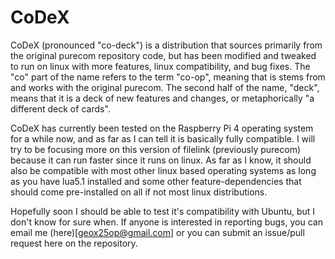 # CoDeX

CoDeX (pronounced "co-deck") is a distribution that sources primarily from the original
purecom repository code, but has been modified and tweaked to run on linux with more
features, linux compatibility, and bug fixes. The "co" part of the name refers to the term
"co-op", meaning that is stems from and works with the original purecom. The second half of
the name, "deck", means that it is a deck of new features and changes, or metaphorically
"a different deck of cards". 

CoDeX has currently been tested on the Raspberry Pi 4 operating system for a while now,
and as far as I can tell it is basically fully compatible. I will try to be focusing
more on this version of filelink (previously purecom) because it can run faster
since it runs on linux. As far as I know, it should also be compatible with most
other linux based operating systems as long as you have lua5.1 installed and
some other feature-dependencies that should come pre-installed on all if not most
linux distributions.

Hopefully soon I should be able to test it's compatibility with Ubuntu, but I don't
know for sure when. If anyone is interested in reporting bugs, you can email me (here)[geox25op@gmail.com]
or you can submit an issue/pull request here on the repository. 
